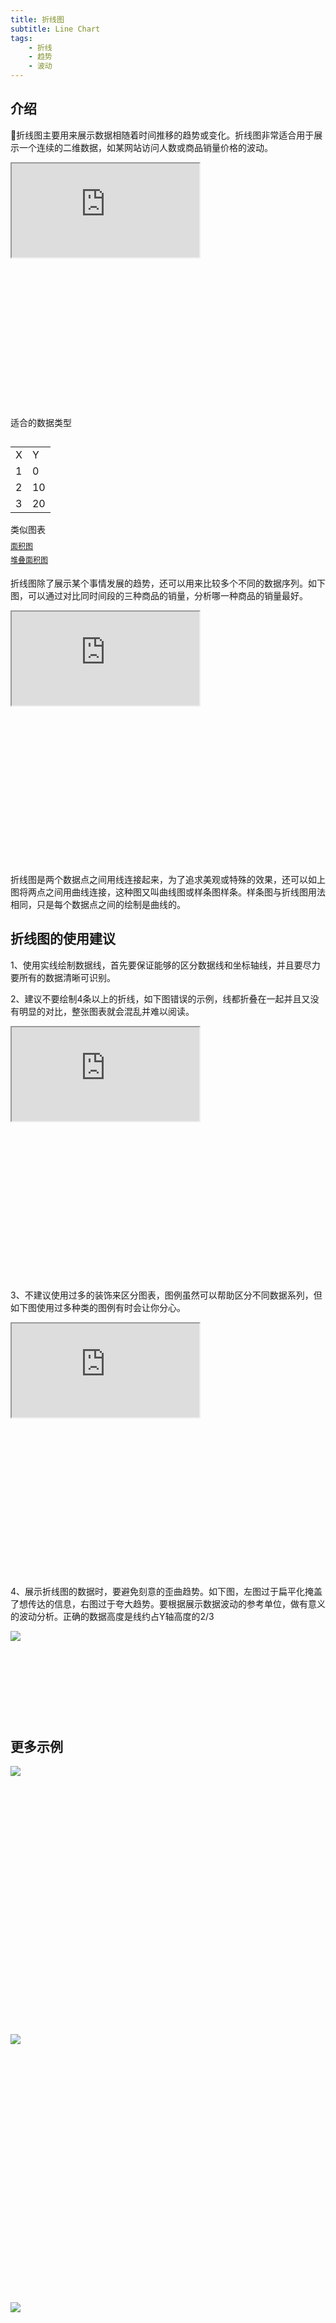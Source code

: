 ```yaml
---
title: 折线图
subtitle: Line Chart
tags:
    - 折线
    - 趋势
    - 波动
---
```


## 介绍

折线图主要用来展示数据相随着时间推移的趋势或变化。折线图非常适合用于展示一个连续的二维数据，如某网站访问人数或商品销量价格的波动。

<div class="article-look-outside">
	<div class="article-look-inside" style="padding-bottom:50%">
	    <iframe class="article-look-content"
	    src="http://gallery.echartsjs.com/view-lite.html?cid=xB1kG1rLEG&v=1">
	    </iframe>
	</div>
</div>

<div  class="datatype" style="overflow:hidden" width="180px">
<p style="font-size:14px;font-weight:500;margin: 0 0 13px 0;">适合的数据类型</p>
<table class="lefttable" style="float:left; margin-right:15px">
	<tr>
		<td>X</td>
		<td>Y</td>
	</tr>
	<tr>
		<td>1</td>
		<td>0</td>
	</tr>
	<tr>
		<td>2</td>
		<td>10</td>
	</tr>
	<tr>
		<td>3</td>
		<td>20</td>
	</tr>
</table>

<div class="morechart" style="margin-top: 150px">
		<p style="font-size:14px;font-weight:500;margin: 0 0 8px 0">类似图表</p>
		<a href="<%- url_for('chartusage/area/') %>" style="display:block;margin: 5px 0;font-size:12px">面积图</a>
		<a href="<%- url_for('chartusage/stackedarea/') %>" style="display:block;margin: 5px 0;font-size:12px">堆叠面积图</a>
	</div>

</div>

折线图除了展示某个事情发展的趋势，还可以用来比较多个不同的数据序列。如下图，可以通过对比同时间段的三种商品的销量，分析哪一种商品的销量最好。

<div class="article-look-outside">
	<div class="article-look-inside" style="padding-bottom:50%">
	    <iframe class="article-look-content"
	    src="http://gallery.echartsjs.com/view-lite.html?cid=xSkBiMSU4M&v=1">
	    </iframe>
	</div>
</div>

折线图是两个数据点之间用线连接起来，为了追求美观或特殊的效果，还可以如上图将两点之间用曲线连接，这种图又叫曲线图或样条图样条。样条图与折线图用法相同，只是每个数据点之间的绘制是曲线的。

## 折线图的使用建议

1、使用实线绘制数据线，首先要保证能够的区分数据线和坐标轴线，并且要尽力要所有的数据清晰可识别。

2、建议不要绘制4条以上的折线，如下图错误的示例，线都折叠在一起并且又没有明显的对比，整张图表就会混乱并难以阅读。
<div class="article-look-outside">
	<div class="article-look-inside" style="padding-bottom:50%">
	    <iframe class="article-look-content"
	    src="http://gallery.echartsjs.com/view-lite.html?cid=xBJzdEItVz&v=1">
	    </iframe>
	</div>
</div>


3、不建议使用过多的装饰来区分图表，图例虽然可以帮助区分不同数据系列，但如下图使用过多种类的图例有时会让你分心。
<div class="article-look-outside">
	<div class="article-look-inside" style="padding-bottom:50%">
	    <iframe class="article-look-content"
	    src="http://gallery.echartsjs.com/view-lite.html?cid=xS1Tbdr8EG&v=1">
	    </iframe>
	</div>
</div>


4、展示折线图的数据时，要避免刻意的歪曲趋势。如下图，左图过于扁平化掩盖了想传达的信息，右图过于夸大趋势。要根据展示数据波动的参考单位，做有意义的波动分析。正确的数据高度是线约占Y轴高度的2/3
<div class="article-look-outside">
	<div class="article-look-inside" style="padding-bottom:24.512195%">
	    <img class="article-look-content" src="./line01.jpg">
	</div>
</div>


## 更多示例

<div class="more-charts-example">
	<div class="charts-example-one">
		<a href="http://gallery.echartsjs.com/view-lite.html?cid=dynamic-data2">
			<div class="example-look-outside">
				<div class="article-look-inside" style="padding-bottom:81.90%">
				    <img class="article-look-content" src="./1line.png">
				</div>
			</div>
		</a>
	</div>
	<div class="charts-example-one">
		<a href="http://gallery.echartsjs.com/view-lite.html?cid=line-marker">
			<div class="example-look-outside">
				<div class="article-look-inside" style="padding-bottom:81.90%">
				    <img class="article-look-content" src="./2line.png">
				</div>
			</div>
		</a>
	</div>
	<div class="charts-example-one">
		<a href="http://gallery.echartsjs.com/view-lite.html?cid=line-step">
			<div class="example-look-outside">
				<div class="article-look-inside" style="padding-bottom:81.90%">
				    <img class="article-look-content" src="./3line.png">
				</div>
			</div>
		</a>
	</div>
	<div class="charts-example-one">
		<a href="http://gallery.echartsjs.com/view-lite.html?cid=line-aqi">
			<div class="example-look-outside">
				<div class="article-look-inside" style="padding-bottom:81.90%">
				    <img class="article-look-content" src="./4line.png">
				</div>
			</div>
		</a>
	</div>
</div>
